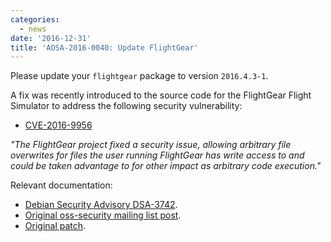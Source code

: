 ```yaml
---
categories:
  - news
date: '2016-12-31'
title: 'AOSA-2016-0040: Update FlightGear'
---
```



Please update your `flightgear` package to version `2016.4.3-1`.

A fix was recently introduced to the source code for the FlightGear Flight Simulator to address the following security vulnerability:

- [CVE-2016-9956](https://cve.mitre.org/cgi-bin/cvename.cgi?name=CVE-2016-9956)

*"The FlightGear project fixed a security issue, allowing arbitrary file
overwrites for files the user running FlightGear has write access to
and could be taken advantage to for other impact as arbitrary code
execution."*

Relevant documentation:

- [Debian Security Advisory DSA-3742](https://www.debian.org/security/2016/dsa-3742).
- [Original oss-security mailing list post](http://www.openwall.com/lists/oss-security/2016/12/14/11).
- [Original patch](https://sourceforge.net/p/flightgear/flightgear/ci/280cd523686fbdb175d50417266d2487a8ce67d2/).